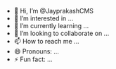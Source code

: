 - 👋 Hi, I’m @JayprakashCMS
- 👀 I’m interested in ...
- 🌱 I’m currently learning ...
- 💞️ I’m looking to collaborate on ...
- 📫 How to reach me ...
- 😄 Pronouns: ...
- ⚡ Fun fact: ...

<!---
JayprakashCMS/JayprakashCMS is a ✨ special ✨ repository because its `README.md` (this file) appears on your GitHub profile.
You can click the Preview link to take a look at your changes.
--->
